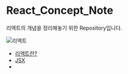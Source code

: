 # React_Concept_Note
리액트의 개념을 정리해놓기 위한 Repository입니다.

![리액트](https://upload.wikimedia.org/wikipedia/commons/thumb/a/a7/React-icon.svg/140px-React-icon.svg.png)

- [리액트란?](./01_React.md)
- [JSX](./02_JSX.md)
- 


